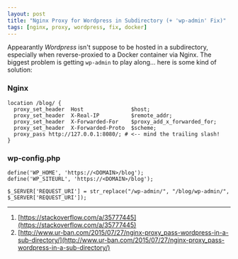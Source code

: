 ```yaml
---
layout: post
title: "Nginx Proxy for Wordpress in Subdirectory (+ 'wp-admin' Fix)"
tags: [nginx, proxy, wordpress, fix, docker]
---
```


Appearantly *Wordpress* isn't suppose to be hosted in a subdirectory, especially when reverse-proxied to a Docker container via Nginx.
The biggest problem is getting `wp-admin` to play along... here is some kind of solution:

### Nginx
```
location /blog/ {
  proxy_set_header  Host               $host;
  proxy_set_header  X-Real-IP          $remote_addr;
  proxy_set_header  X-Forwarded-For    $proxy_add_x_forwarded_for;
  proxy_set_header  X-Forwarded-Proto  $scheme;
  proxy_pass http://127.0.0.1:8080/; # <-- mind the trailing slash!
}
```

### wp-config.php
```
define('WP_HOME', 'https://<DOMAIN>/blog');
define('WP_SITEURL', 'https://<DOMAIN>/blog');

$_SERVER['REQUEST_URI'] = str_replace("/wp-admin/", "/blog/wp-admin/",  $_SERVER['REQUEST_URI']);
```

---
1. [https://stackoverflow.com/a/35777445](https://stackoverflow.com/a/35777445)
2. [http://www.ur-ban.com/2015/07/27/nginx-proxy_pass-wordpress-in-a-sub-directory/](http://www.ur-ban.com/2015/07/27/nginx-proxy_pass-wordpress-in-a-sub-directory/)
